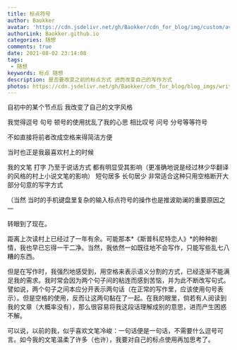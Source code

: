 ```yaml
---
title: 标点符号
author: Baokker
avatar: 'https://cdn.jsdelivr.net/gh/Baokker/cdn_for_blog/img/custom/avatar.jpg'
authorLink: Baokker.github.io
categories: 随想
comments: true
date: 2021-08-02 23:14:08
tags:
 - 随想
keywords: 标点 随想
description: 是否要改变之前的标点方式 进而改变自己的写作方式
photos: https://cdn.jsdelivr.net/gh/Baokker/cdn_for_blog/blog_imgs/writing-1209121_1920.jpg
---
```




自初中的某个节点后 我改变了自己的文字风格

我觉得逗号 句号 顿号的使用扰乱了我的心思 相比叹号 问号 分号等等符号

不如直接将前者改成空格来得简洁方便

当时也正是我最喜欢村上的时候

我的文笔 打字 乃至于说话方式 都有明显受其影响（更准确地说是经过林少华翻译的风格的村上小说文笔的影响） 短句居多 长句居少 非常适合这种只用空格断开大部分句意的写字方式

（当然 当时的手机键盘里复杂的输入标点符号的操作也是推波助澜的重要原因之一



转眼到了现在。

距离上次读村上已经过了一年有余。可能那本*《斯普科尼特恋人》*的种种剧情，我也早已忘得一干二净。当然，我依然一如既往地不会写作，只能写些乱七八糟的东西。

但是在写作时，我强烈地感受到，用空格来表示语义分割的方式，已经逐渐不能满足我的需求。我时常会因为两个句子间的粘连而感到苦恼，并为此不断改写句式。譬如说，两个句子之间本应分开表示两句话（在正常的写作里，应该使用句号表示）。但是空格的使用，反而让这两句黏在了一起。在我的眼里，倘若有人阅读到我的文章（大概率没有），那么很容易将我这段话理解成别的意思，进而产生困惑不解。

可以说，以前的我，似乎喜欢文笔冷峻：一句话便是一句话，不需要什么逗号可言。如今我的文笔温柔了许多（也许），我要对自己的标点使用再加思考了。

